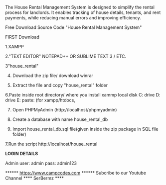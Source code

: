 The House Rental Management System is designed to simplify the rental process for landlords. It enables tracking of house details, tenants, and rent payments, while reducing manual errors and improving efficiency.


Free Download Source Code "House Rental Management System"

FIRST Download

1.XAMPP

2."TEXT EDITOR" NOTEPAD++ OR SUBLIME TEXT 3 / ETC.

3"house_rental"

4. Download the zip file/ download winrar

5. Extract the file and copy "house_rental" folder

6.Paste inside root directory/ where you install xammp local disk C: drive D: drive E: paste: (for xampp/htdocs, 

7. Open PHPMyAdmin (http://localhost/phpmyadmin)

8. Create a database with name house_rental_db

6. Import house_rental_db.sql file(given inside the zip package in SQL file folder)

7.Run the script http://localhost/house_rental

**LOGIN DETAILS** 

Admin
user: admin
pass: admin123

****** https://www.campcodes.com ******
Subcribe to our Youtube Channel **** SerBermz ****
